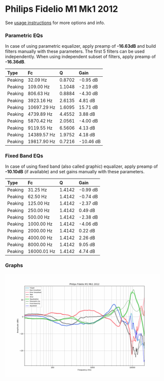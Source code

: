 # Philips Fidelio M1 Mk1 2012
See [usage instructions](https://github.com/jaakkopasanen/AutoEq#usage) for more options and info.

### Parametric EQs
In case of using parametric equalizer, apply preamp of **-16.63dB** and build filters manually
with these parameters. The first 5 filters can be used independently.
When using independent subset of filters, apply preamp of **-16.36dB**.

| Type    | Fc          |      Q | Gain      |
|:--------|:------------|:-------|:----------|
| Peaking | 32.09 Hz    | 0.8702 | -0.95 dB  |
| Peaking | 109.00 Hz   | 1.1048 | -2.19 dB  |
| Peaking | 806.63 Hz   | 0.8884 | -4.30 dB  |
| Peaking | 3923.16 Hz  | 2.6135 | 4.81 dB   |
| Peaking | 10697.29 Hz | 1.6095 | 15.71 dB  |
| Peaking | 4739.89 Hz  | 4.4552 | 3.88 dB   |
| Peaking | 5870.42 Hz  | 2.0561 | -4.00 dB  |
| Peaking | 9119.55 Hz  | 6.5606 | 4.13 dB   |
| Peaking | 14389.57 Hz | 1.9752 | 4.18 dB   |
| Peaking | 19817.90 Hz | 0.7216 | -10.46 dB |

### Fixed Band EQs
In case of using fixed band (also called graphic) equalizer, apply preamp of **-10.10dB**
(if available) and set gains manually with these parameters.

| Type    | Fc          |      Q | Gain     |
|:--------|:------------|:-------|:---------|
| Peaking | 31.25 Hz    | 1.4142 | -0.99 dB |
| Peaking | 62.50 Hz    | 1.4142 | -0.74 dB |
| Peaking | 125.00 Hz   | 1.4142 | -2.37 dB |
| Peaking | 250.00 Hz   | 1.4142 | 0.49 dB  |
| Peaking | 500.00 Hz   | 1.4142 | -2.38 dB |
| Peaking | 1000.00 Hz  | 1.4142 | -4.06 dB |
| Peaking | 2000.00 Hz  | 1.4142 | 0.22 dB  |
| Peaking | 4000.00 Hz  | 1.4142 | 2.26 dB  |
| Peaking | 8000.00 Hz  | 1.4142 | 9.05 dB  |
| Peaking | 16000.01 Hz | 1.4142 | 4.74 dB  |

### Graphs
![](./Philips%20Fidelio%20M1%20Mk1%202012.png)